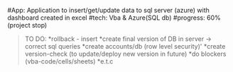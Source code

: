 #App: Application to insert/get/update data to sql server (azure) with dashboard created in excel
#tech: Vba & Azure(SQL db)
#progress: 60% (project stop)
  >TO DO:
   *rollback - insert
   *create final version of DB in server -> correct sql queries
   *create accounts/db (row level security)'
   *create version-check (to update/deploy new version in future)
   *do blockers (vba-code/cells/sheets)
   *e.t.c
